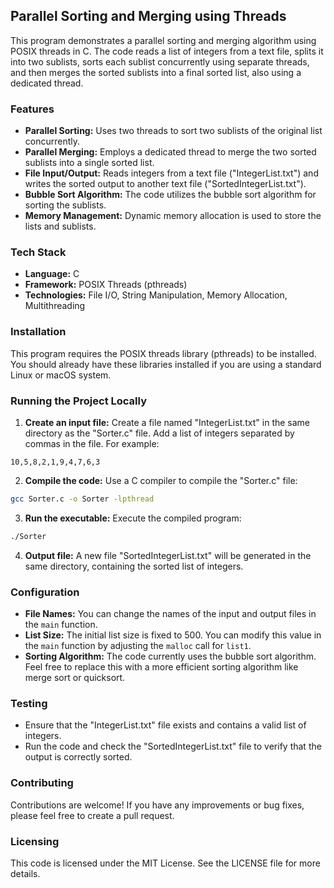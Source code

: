 ## Parallel Sorting and Merging using Threads

This program demonstrates a parallel sorting and merging algorithm using POSIX threads in C. The code reads a list of
integers from a text file, splits it into two sublists, sorts each sublist concurrently using separate threads, and then
merges the sorted sublists into a final sorted list, also using a dedicated thread.

### Features

- **Parallel Sorting:** Uses two threads to sort two sublists of the original list concurrently.
- **Parallel Merging:** Employs a dedicated thread to merge the two sorted sublists into a single sorted list.
- **File Input/Output:** Reads integers from a text file ("IntegerList.txt") and writes the sorted output to another
text file ("SortedIntegerList.txt").
- **Bubble Sort Algorithm:** The code utilizes the bubble sort algorithm for sorting the sublists.
- **Memory Management:** Dynamic memory allocation is used to store the lists and sublists.

### Tech Stack

- **Language:** C
- **Framework:** POSIX Threads (pthreads)
- **Technologies:** File I/O, String Manipulation, Memory Allocation, Multithreading

### Installation

This program requires the POSIX threads library (pthreads) to be installed. You should already have these libraries
installed if you are using a standard Linux or macOS system.

### Running the Project Locally

1. **Create an input file:** Create a file named "IntegerList.txt" in the same directory as the "Sorter.c" file. Add a
list of integers separated by commas in the file. For example:

```
10,5,8,2,1,9,4,7,6,3
```

2. **Compile the code:** Use a C compiler to compile the "Sorter.c" file:

```bash
gcc Sorter.c -o Sorter -lpthread
```

3. **Run the executable:** Execute the compiled program:

```bash
./Sorter
```

4. **Output file:** A new file "SortedIntegerList.txt" will be generated in the same directory, containing the sorted
list of integers.

### Configuration

- **File Names:** You can change the names of the input and output files in the `main` function.
- **List Size:** The initial list size is fixed to 500. You can modify this value in the `main` function by adjusting
the `malloc` call for `list1`.
- **Sorting Algorithm:** The code currently uses the bubble sort algorithm. Feel free to replace this with a more
efficient sorting algorithm like merge sort or quicksort.

### Testing

- Ensure that the "IntegerList.txt" file exists and contains a valid list of integers.
- Run the code and check the "SortedIntegerList.txt" file to verify that the output is correctly sorted.

### Contributing

Contributions are welcome! If you have any improvements or bug fixes, please feel free to create a pull request.

### Licensing

This code is licensed under the MIT License. See the LICENSE file for more details.
